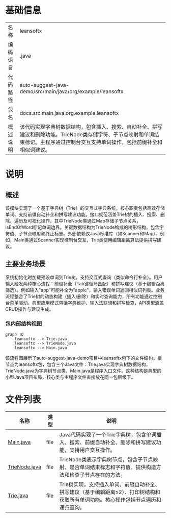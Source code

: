 # 基础信息

|      |      |
|------|------|
| 名称 | leansoftx |
| 编码语言 | .java |
| 代码路径 | auto-suggest-java-demo/src/main/java/org/example/leansoftx |
| 包名 | docs.src.main.java.org.example.leansoftx |
| 概述说明 | 该代码实现字典树数据结构，包含插入、搜索、自动补全、拼写建议和删除功能。TrieNode类存储字符、子节点映射和单词结束标记。主程序通过控制台交互支持单词操作，包括前缀补全和相似词建议。 |

# 说明

## 概述  
该模块实现了一个基于字典树（Trie）的交互式字典系统，核心职责包括高效存储单词、支持前缀自动补全和拼写建议功能。接口规范涵盖Trie树的插入、搜索、删除、遍历及可视化操作，其中TrieNode类通过Map存储子节点关系，isEndOfWord标记单词边界。关键数据结构为TrieNode构成的树形结构，包含字符值、子节点映射和终止标志。外部依赖仅Java标准库（如Scanner和Map）。例如，Main类通过Scanner实现控制台交互，Trie类使用编辑距离算法提供拼写建议。

## 主要业务场景  
系统初始化时加载预设单词到Trie树，支持交互式查询（类似命令行补全）。用户输入触发两种核心流程：前缀补全（Tab键循环匹配）和拼写建议（基于编辑距离筛选）。例如输入"app"可能补全为"apple"，输入错误单词返回相似词列表。业务流程整合了Trie树的动态构建（插入/删除）和实时查询能力，所有功能通过控制台菜单驱动。典型应用模式包括字典维护、输入法联想和拼写检查，API类型涵盖CRUD操作与建议生成。


### 包内部结构视图

```mermaid
graph TD
    leansoftx --> Trie.java
    leansoftx --> TrieNode.java
    leansoftx --> Main.java
```

该流程图展示了auto-suggest-java-demo项目中leansoftx包下的文件结构。根节点为leansoftx包，包含三个Java文件：Trie.java实现字典树数据结构，TrieNode.java为字典树节点类，Main.java是程序入口文件。这种结构是典型的小型Java项目布局，核心类与主程序文件直接放在同一包层级下。

# 文件列表

| 名称   | 类型  | 说明 |
|-------|------|-------------|
| [Main.java](Main.md) | file | Java代码实现了一个Trie字典树，包含单词插入、搜索、前缀自动补全、删除和拼写建议功能，支持用户交互操作。 |
| [TrieNode.java](TrieNode.md) | file | TrieNode类表示字典树节点，包含子节点映射、是否单词结束标志和字符值，提供构造方法和检查子节点存在的方法。 |
| [Trie.java](Trie.md) | file | Trie树实现，支持插入单词、前缀自动补全、拼写建议（基于编辑距离≤2）、打印树结构和获取所有单词功能。核心操作包括节点遍历和递归查询。 |


